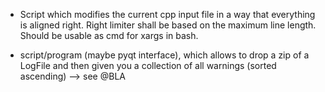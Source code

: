 * Script which modifies the current cpp input file in a way that everything is aligned right. Right limiter shall be based on the maximum line length. Should be usable as cmd for xargs in bash.

* script/program (maybe pyqt interface), which allows to drop a zip of a LogFile and then given you a collection of all warnings (sorted ascending) --> see @BLA

